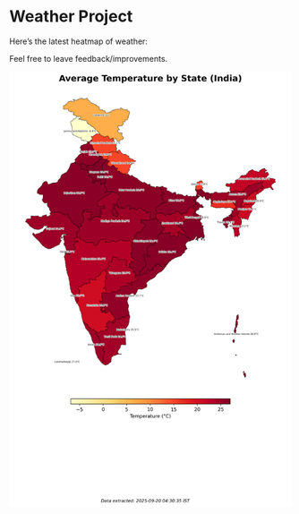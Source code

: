 # Weather Project

Here’s the latest heatmap of weather:

Feel free to leave feedback/improvements.

![India Heatmap](docs/assets/india_heatmap.png?v=CDE095)
